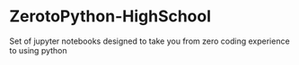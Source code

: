 # ZerotoPython-HighSchool
Set of jupyter notebooks designed to take you from zero coding experience to using python
